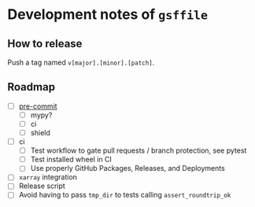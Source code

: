 # Development notes of `gsffile`

## How to release

Push a tag named `v[major].[minor].[patch]`.

## Roadmap

* [ ] [pre-commit](https://learn.scientific-python.org/development/guides/style/)
    * [ ] mypy?
    * [ ] ci
    * [ ] shield
* [ ] ci
    * [ ] Test workflow to gate pull requests / branch protection, see pytest
    * [ ] Test installed wheel in CI
    * [ ] Use properly GitHub Packages, Releases, and Deployments
* [ ] `xarray` integration
* [ ] Release script
* [ ] Avoid having to pass `tmp_dir` to tests calling `assert_roundtrip_ok`
